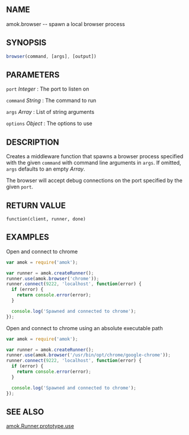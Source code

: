 ---
---

## NAME

amok.browser -- spawn a local browser process

## SYNOPSIS

```js
browser(command, [args], [output])
```

## PARAMETERS

`port` *Integer*
:   The port to listen on

`command` *String*
:   The command to run

`args` *Array*
:   List of string arguments

`options` *Object*
:   The options to use

## DESCRIPTION

Creates a middleware function that spawns a browser process specified with the given
`command` with command line arguments in `args`. If omitted, `args` defaults to an
empty *Array*.

The browser will accept debug connections on the port specified by the given `port`.

## RETURN VALUE

`function(client, runner, done)`

## EXAMPLES

Open and connect to chrome

```js
var amok = require('amok');

var runner = amok.createRunner();
runner.use(amok.browser('chrome'));
runner.connect(9222, 'localhost', function(error) {
  if (error) {
    return console.error(error);
  }

  console.log('Spawned and connected to chrome');
});
```

Open and connect to chrome using an absolute executable path

```js
var amok = require('amok');

var runner = amok.createRunner();
runner.use(amok.browser('/usr/bin/opt/chrome/google-chrome'));
runner.connect(9222, 'localhost', function(error) {
  if (error) {
    return console.error(error);
  }

  console.log('Spawned and connected to chrome');
});
```

## SEE ALSO

[amok.Runner.prototype.use](amok.Runner.prototype.use.3.md)